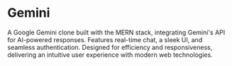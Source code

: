 # Gemini
A Google Gemini clone built with the MERN stack, integrating Gemini's API for AI-powered responses. Features real-time chat, a sleek UI, and seamless authentication. Designed for efficiency and responsiveness, delivering an intuitive user experience with modern web technologies.
